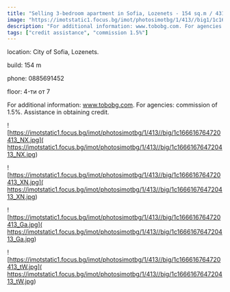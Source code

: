 ```yaml
---
title: "Selling 3-bedroom apartment in Sofia, Lozenets - 154 sq.m / 431,708 EUR :: imot.bg Ad."
image: "https://imotstatic1.focus.bg/imot/photosimotbg/1/413//big1/1c166616764720413_ui.jpg"
description: "For additional information: www.tobobg.com. For agencies: commission of 1.5%. Assistance in obtaining credit."
tags: ["credit assistance", "commission 1.5%"]
---
```


location: City of Sofia, Lozenets.

build: 154 m

phone: 0885691452

floor: 4-ти от 7

For additional information: www.tobobg.com. For agencies: commission of 1.5%. Assistance in obtaining credit.


![https://imotstatic1.focus.bg/imot/photosimotbg/1/413//big/1c166616764720413_NX.jpg]( https://imotstatic1.focus.bg/imot/photosimotbg/1/413//big/1c166616764720413_NX.jpg)


![https://imotstatic1.focus.bg/imot/photosimotbg/1/413//big/1c166616764720413_XN.jpg]( https://imotstatic1.focus.bg/imot/photosimotbg/1/413//big/1c166616764720413_XN.jpg)


![https://imotstatic1.focus.bg/imot/photosimotbg/1/413//big/1c166616764720413_Ga.jpg]( https://imotstatic1.focus.bg/imot/photosimotbg/1/413//big/1c166616764720413_Ga.jpg)


![https://imotstatic1.focus.bg/imot/photosimotbg/1/413//big/1c166616764720413_tW.jpg]( https://imotstatic1.focus.bg/imot/photosimotbg/1/413//big/1c166616764720413_tW.jpg)


